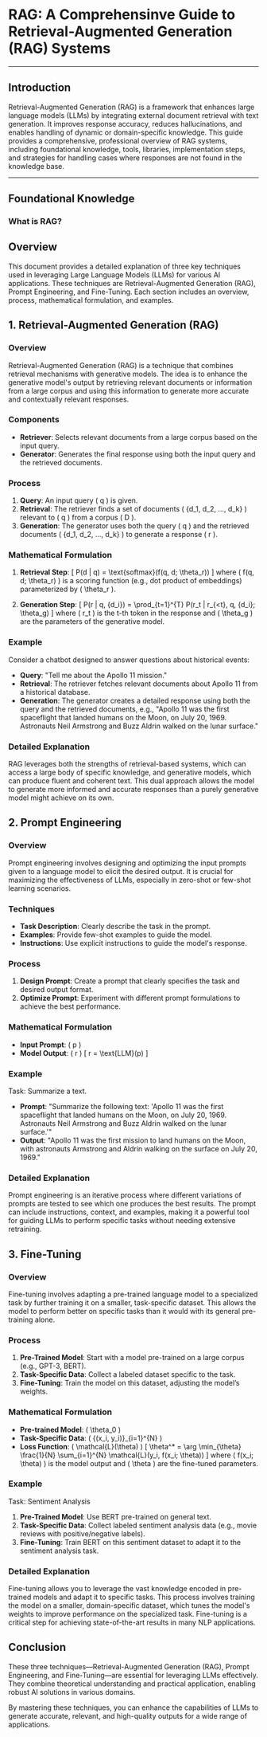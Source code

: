 # RAG: A Comprehensinve Guide to Retrieval-Augmented Generation (RAG) Systems
---
## Introduction
Retrieval-Augmented Generation (RAG) is a framework that enhances large language models (LLMs) by integrating external document retrieval with text generation. It improves response accuracy, reduces hallucinations, and enables handling of dynamic or domain-specific knowledge. This guide provides a comprehensive, professional overview of RAG systems, including foundational knowledge, tools, libraries, implementation steps, and strategies for handling cases where responses are not found in the knowledge base. 

---

## Foundational Knowledge

### What is RAG?


## Overview
This document provides a detailed explanation of three key techniques used in leveraging Large Language Models (LLMs) for various AI applications. These techniques are Retrieval-Augmented Generation (RAG), Prompt Engineering, and Fine-Tuning. Each section includes an overview, process, mathematical formulation, and examples.

## 1. Retrieval-Augmented Generation (RAG)
### Overview
Retrieval-Augmented Generation (RAG) is a technique that combines retrieval mechanisms with generative models. The idea is to enhance the generative model's output by retrieving relevant documents or information from a large corpus and using this information to generate more accurate and contextually relevant responses.

### Components
- **Retriever**: Selects relevant documents from a large corpus based on the input query.
- **Generator**: Generates the final response using both the input query and the retrieved documents.

### Process
1. **Query**: An input query \( q \) is given.
2. **Retrieval**: The retriever finds a set of documents \( \{d_1, d_2, ..., d_k\} \) relevant to \( q \) from a corpus \( D \).
3. **Generation**: The generator uses both the query \( q \) and the retrieved documents \( \{d_1, d_2, ..., d_k\} \) to generate a response \( r \).

### Mathematical Formulation
1. **Retrieval Step**:
   \[
   P(d | q) = \text{softmax}(f(q, d; \theta_r))
   \]
   where \( f(q, d; \theta_r) \) is a scoring function (e.g., dot product of embeddings) parameterized by \( \theta_r \).

2. **Generation Step**:
   \[
   P(r | q, \{d_i\}) = \prod_{t=1}^{T} P(r_t | r_{<t}, q, \{d_i\}; \theta_g)
   \]
   where \( r_t \) is the t-th token in the response and \( \theta_g \) are the parameters of the generative model.

### Example
Consider a chatbot designed to answer questions about historical events:
- **Query**: "Tell me about the Apollo 11 mission."
- **Retrieval**: The retriever fetches relevant documents about Apollo 11 from a historical database.
- **Generation**: The generator creates a detailed response using both the query and the retrieved documents, e.g., "Apollo 11 was the first spaceflight that landed humans on the Moon, on July 20, 1969. Astronauts Neil Armstrong and Buzz Aldrin walked on the lunar surface."

### Detailed Explanation
RAG leverages both the strengths of retrieval-based systems, which can access a large body of specific knowledge, and generative models, which can produce fluent and coherent text. This dual approach allows the model to generate more informed and accurate responses than a purely generative model might achieve on its own.

## 2. Prompt Engineering
### Overview
Prompt engineering involves designing and optimizing the input prompts given to a language model to elicit the desired output. It is crucial for maximizing the effectiveness of LLMs, especially in zero-shot or few-shot learning scenarios.

### Techniques
- **Task Description**: Clearly describe the task in the prompt.
- **Examples**: Provide few-shot examples to guide the model.
- **Instructions**: Use explicit instructions to guide the model's response.

### Process
1. **Design Prompt**: Create a prompt that clearly specifies the task and desired output format.
2. **Optimize Prompt**: Experiment with different prompt formulations to achieve the best performance.

### Mathematical Formulation
- **Input Prompt**: \( p \)
- **Model Output**: \( r \)
  \[
  r = \text{LLM}(p)
  \]

### Example
Task: Summarize a text.
- **Prompt**: "Summarize the following text: 'Apollo 11 was the first spaceflight that landed humans on the Moon, on July 20, 1969. Astronauts Neil Armstrong and Buzz Aldrin walked on the lunar surface.'"
- **Output**: "Apollo 11 was the first mission to land humans on the Moon, with astronauts Armstrong and Aldrin walking on the surface on July 20, 1969."

### Detailed Explanation
Prompt engineering is an iterative process where different variations of prompts are tested to see which one produces the best results. The prompt can include instructions, context, and examples, making it a powerful tool for guiding LLMs to perform specific tasks without needing extensive retraining.

## 3. Fine-Tuning
### Overview
Fine-tuning involves adapting a pre-trained language model to a specialized task by further training it on a smaller, task-specific dataset. This allows the model to perform better on specific tasks than it would with its general pre-training alone.

### Process
1. **Pre-Trained Model**: Start with a model pre-trained on a large corpus (e.g., GPT-3, BERT).
2. **Task-Specific Data**: Collect a labeled dataset specific to the task.
3. **Fine-Tuning**: Train the model on this dataset, adjusting the model’s weights.

### Mathematical Formulation
- **Pre-trained Model**: \( \theta_0 \)
- **Task-Specific Data**: \( \{(x_i, y_i)\}_{i=1}^{N} \)
- **Loss Function**: \( \mathcal{L}(\theta) \)
  \[
  \theta^* = \arg \min_{\theta} \frac{1}{N} \sum_{i=1}^{N} \mathcal{L}(y_i, f(x_i; \theta))
  \]
  where \( f(x_i; \theta) \) is the model output and \( \theta \) are the fine-tuned parameters.

### Example
Task: Sentiment Analysis
1. **Pre-Trained Model**: Use BERT pre-trained on general text.
2. **Task-Specific Data**: Collect labeled sentiment analysis data (e.g., movie reviews with positive/negative labels).
3. **Fine-Tuning**: Train BERT on this sentiment dataset to adapt it to the sentiment analysis task.

### Detailed Explanation
Fine-tuning allows you to leverage the vast knowledge encoded in pre-trained models and adapt it to specific tasks. This process involves training the model on a smaller, domain-specific dataset, which tunes the model's weights to improve performance on the specialized task. Fine-tuning is a critical step for achieving state-of-the-art results in many NLP applications.

## Conclusion
These three techniques—Retrieval-Augmented Generation (RAG), Prompt Engineering, and Fine-Tuning—are essential for leveraging LLMs effectively. They combine theoretical understanding and practical application, enabling robust AI solutions in various domains.

By mastering these techniques, you can enhance the capabilities of LLMs to generate accurate, relevant, and high-quality outputs for a wide range of applications.

